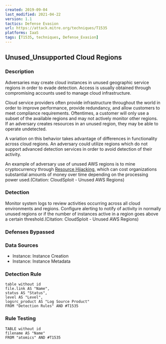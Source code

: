 ```yaml
---
created: 2019-09-04
last_modified: 2021-04-22
version: 1.1
tactics: Defense Evasion
url: https://attack.mitre.org/techniques/T1535
platforms: IaaS
tags: [T1535, techniques, Defense_Evasion]
---
```


## Unused_Unsupported Cloud Regions

### Description

Adversaries may create cloud instances in unused geographic service regions in order to evade detection. Access is usually obtained through compromising accounts used to manage cloud infrastructure.

Cloud service providers often provide infrastructure throughout the world in order to improve performance, provide redundancy, and allow customers to meet compliance requirements. Oftentimes, a customer will only use a subset of the available regions and may not actively monitor other regions. If an adversary creates resources in an unused region, they may be able to operate undetected.

A variation on this behavior takes advantage of differences in functionality across cloud regions. An adversary could utilize regions which do not support advanced detection services in order to avoid detection of their activity.

An example of adversary use of unused AWS regions is to mine cryptocurrency through [Resource Hijacking](https://attack.mitre.org/techniques/T1496), which can cost organizations substantial amounts of money over time depending on the processing power used.(Citation: CloudSploit - Unused AWS Regions)

### Detection

Monitor system logs to review activities occurring across all cloud environments and regions. Configure alerting to notify of activity in normally unused regions or if the number of instances active in a region goes above a certain threshold.(Citation: CloudSploit - Unused AWS Regions)

### Defenses Bypassed



### Data Sources

  - Instance: Instance Creation
  -  Instance: Instance Metadata
### Detection Rule

```dataview
table without id
file.link AS "Name",
status AS "Status",
level AS "Level",
logsrc_product AS "Log Source Product"
FROM "Detection Rules" AND #T1535
```

### Rule Testing

```dataview
TABLE without id
filename AS "Name"
FROM "atomics" AND #T1535
```
